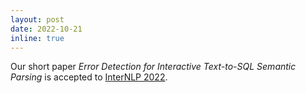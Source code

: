 ```yaml
---
layout: post
date: 2022-10-21
inline: true
---
```

Our short paper _Error Detection for Interactive Text-to-SQL Semantic Parsing_ is accepted to [InterNLP 2022](https://internlp.github.io).